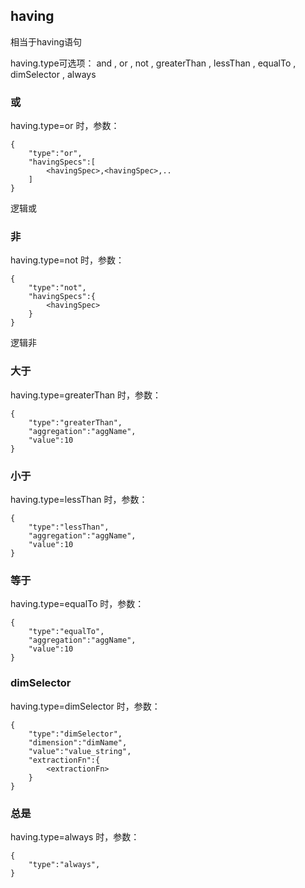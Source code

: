 ## having

相当于having语句  

having.type可选项： and , or , not , greaterThan , lessThan , equalTo , dimSelector , always 

### 或
having.type=or 时，参数：
```
{
    "type":"or",
    "havingSpecs":[
    	<havingSpec>,<havingSpec>,..
    ]
}
```
逻辑或
### 非
having.type=not 时，参数：
```
{
    "type":"not",
    "havingSpecs":{
    	<havingSpec>
    }
}
```
逻辑非
### 大于
having.type=greaterThan 时，参数：
```
{
    "type":"greaterThan",
    "aggregation":"aggName",
    "value":10
}
```

### 小于
having.type=lessThan 时，参数：
```
{
    "type":"lessThan",
    "aggregation":"aggName",
    "value":10
}
```
### 等于
having.type=equalTo 时，参数：
```
{
    "type":"equalTo",
    "aggregation":"aggName",
    "value":10
}
```
### dimSelector
having.type=dimSelector 时，参数：
```
{
    "type":"dimSelector",
    "dimension":"dimName",
    "value":"value_string",
    "extractionFn":{
    	<extractionFn>
    }
}
```
### 总是
having.type=always 时，参数：
```
{
    "type":"always",
}
```
